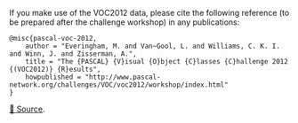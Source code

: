 If you make use of the VOC2012 data, please cite the following reference (to be prepared after the challenge workshop) in any publications:

```
@misc{pascal-voc-2012,
	author = "Everingham, M. and Van~Gool, L. and Williams, C. K. I. and Winn, J. and Zisserman, A.",
	title = "The {PASCAL} {V}isual {O}bject {C}lasses {C}hallenge 2012 {(VOC2012)} {R}esults",
	howpublished = "http://www.pascal-network.org/challenges/VOC/voc2012/workshop/index.html"
}
```

[🔗 Source](http://host.robots.ox.ac.uk/pascal/VOC/voc2012/index.html#citation).